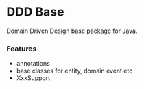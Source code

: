 DDD Base
========================================
Domain Driven Design base package for Java.


### Features

* annotations
* base classes for entity, domain event etc
* XxxSupport

